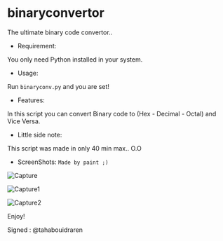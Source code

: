 # binaryconvertor
The ultimate binary code convertor..

- Requirement:

You only need Python installed in your system.

- Usage: 

Run `binaryconv.py` and you are set!

- Features:

In this script you can convert Binary code to (Hex - Decimal - Octal) and Vice Versa.

- Little side note:

This script was made in only 40 min max.. O.O

- ScreenShots:
`Made by paint ;)`

![Capture](https://user-images.githubusercontent.com/59410756/192859678-fbe4e225-16a4-48ae-ad41-b7eca1bff9d1.PNG)

![Capture1](https://user-images.githubusercontent.com/59410756/192859925-421a2162-e908-4081-bf17-5f120b4e4ec6.PNG)

![Capture2](https://user-images.githubusercontent.com/59410756/192859956-73c77014-5c6f-4885-a223-355d353141d6.PNG)

Enjoy!

Signed : @tahabouidraren
